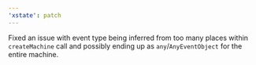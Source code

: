 ```yaml
---
'xstate': patch
---
```


Fixed an issue with event type being inferred from too many places within `createMachine` call and possibly ending up as `any`/`AnyEventObject` for the entire machine.

